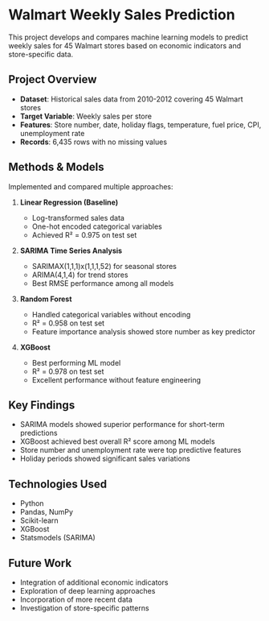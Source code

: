 # Walmart Weekly Sales Prediction

This project develops and compares machine learning models to predict weekly sales for 45 Walmart stores based on economic indicators and store-specific data.

## Project Overview

- **Dataset**: Historical sales data from 2010-2012 covering 45 Walmart stores
- **Target Variable**: Weekly sales per store
- **Features**: Store number, date, holiday flags, temperature, fuel price, CPI, unemployment rate
- **Records**: 6,435 rows with no missing values

## Methods & Models

Implemented and compared multiple approaches:

1. **Linear Regression (Baseline)**
   - Log-transformed sales data
   - One-hot encoded categorical variables
   - Achieved R² = 0.975 on test set

2. **SARIMA Time Series Analysis**
   - SARIMAX(1,1,1)x(1,1,1,52) for seasonal stores
   - ARIMA(4,1,4) for trend stores
   - Best RMSE performance among all models

3. **Random Forest**
   - Handled categorical variables without encoding
   - R² = 0.958 on test set
   - Feature importance analysis showed store number as key predictor

4. **XGBoost**
   - Best performing ML model
   - R² = 0.978 on test set
   - Excellent performance without feature engineering

## Key Findings

- SARIMA models showed superior performance for short-term predictions
- XGBoost achieved best overall R² score among ML models
- Store number and unemployment rate were top predictive features
- Holiday periods showed significant sales variations

## Technologies Used

- Python
- Pandas, NumPy
- Scikit-learn
- XGBoost
- Statsmodels (SARIMA)

## Future Work

- Integration of additional economic indicators
- Exploration of deep learning approaches
- Incorporation of more recent data
- Investigation of store-specific patterns
